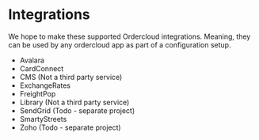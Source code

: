 # Integrations

We hope to make these supported Ordercloud integrations. Meaning, they can be used by any ordercloud app as part of a configuration setup.

- Avalara
- CardConnect
- CMS (Not a third party service)
- ExchangeRates
- FreightPop
- Library (Not a third party service)
- SendGrid (Todo - separate project)
- SmartyStreets
- Zoho (Todo - separate project)
